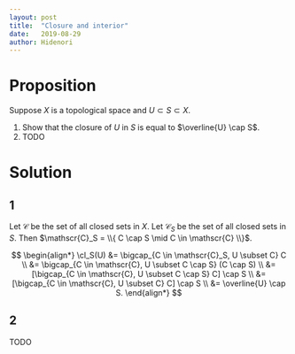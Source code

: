 ```yaml
---
layout: post
title:  "Closure and interior"
date:   2019-08-29
author: Hidenori
---
```


# Proposition
Suppose $X$ is a topological space and $U \subset S \subset X$.

1. Show that the closure of $U$ in $S$ is equal to $\overline{U} \cap S$.
1. TODO

# Solution

## 1

Let $\mathscr{C}$ be the set of all closed sets in $X$.
Let $\mathscr{C}_S$ be the set of all closed sets in $S$.
Then $\mathscr{C}_S = \\{ C \cap S \mid C \in \mathscr{C} \\}$.

$$
\begin{align*}
  \cl_S(U)
    &= \bigcap_{C \in \mathscr{C}_S, U \subset C} C \\
    &= \bigcap_{C \in \mathscr{C}, U \subset C \cap S} (C \cap S) \\
    &= [\bigcap_{C \in \mathscr{C}, U \subset C \cap S} C] \cap S \\
    &= [\bigcap_{C \in \mathscr{C}, U \subset C} C] \cap S \\
    &= \overline{U} \cap S.
\end{align*}
$$

## 2
TODO

